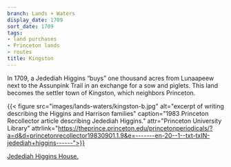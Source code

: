 ```yaml
---
branch: Lands + Waters
display_date: 1709
sort_date: 1709
tags:
- land purchases
- Princeton lands
- routes
title: Kingston
---
```


In 1709, a Jedediah Higgins “buys” one thousand acres from Lunaapeew next to the Assunpink Trail in an exchange for a sow and piglets. This land becomes the settler town of Kingston, which neighbors Princeton.

{{< figure src="images/lands-waters/kingston-b.jpg" alt="excerpt of writing describing the Higgins and Harrison families" caption="1983 Princeton Recollector article describing Jedediah Higgins." attr="Princeton University Library"  attrlink="https://theprince.princeton.edu/princetonperiodicals/?a=d&d=princetonrecollector19830901.1.9&e=-------en-20--1--txt-txIN-jedediah+higgins------">}}

[Jedediah Higgins House.](https://commons.wikimedia.org/wiki/File:Jedediah_Higgins_House_0143.jpg#/media/File:Jedediah_Higgins_House_0143.jpg)
